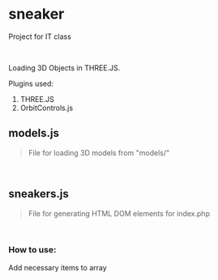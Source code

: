 # sneaker
Project for IT class

<br/>

Loading 3D Objects in THREE.JS.

Plugins used:
1. THREE.JS
2. OrbitControls.js



## models.js
> File for loading 3D models from "models/"

<br/>

## sneakers.js
> File for generating HTML DOM elements for index.php

<br/>

### How to use:
Add necessary items to array